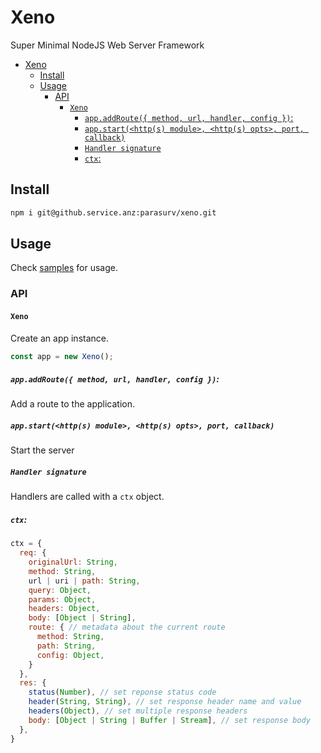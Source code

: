 # Xeno
Super Minimal NodeJS Web Server Framework

- [Xeno](#xeno)
  - [Install](#install)
  - [Usage](#usage)
    - [API](#api)
      - [`Xeno`](#xeno-1)
        - [`app.addRoute({ method, url, handler, config })`:](#appaddroute-method-url-handler-config-)
        - [`app.start(<http(s) module>, <http(s) opts>, port, callback)`](#appstarthttps-module-https-opts-port-callback)
        - [`Handler signature`](#handler-signature)
        - [`ctx`:](#ctx)

## Install
```bash
npm i git@github.service.anz:parasurv/xeno.git
```

## Usage
Check [samples](/samples) for usage.

### API
#### `Xeno`
Create an app instance.
```js
const app = new Xeno();
```

##### `app.addRoute({ method, url, handler, config })`:
Add a route to the application.<br />

<!--
##### `app.onRequest(handler)`
Add a handler for `request received` event

##### `app.onParse(handler)`
Add a handler for `request parsed` event

##### `app.onRoute(handler)`:
Add a handler for `route identified` event

##### `app.onSend(handler)`:
Add a handler for `sending response` event

##### `app.onResponse(handler)`:
Add a handler for `response sent` event
-->

##### `app.start(<http(s) module>, <http(s) opts>, port, callback)`
Start the server

##### `Handler signature`
Handlers are called with a `ctx` object.

##### `ctx`:
```js
ctx = {
  req: {
    originalUrl: String,
    method: String,
    url | uri | path: String,
    query: Object,
    params: Object,
    headers: Object,
    body: [Object | String],
    route: { // metadata about the current route
      method: String,
      path: String,
      config: Object,
    }
  },
  res: {
    status(Number), // set reponse status code
    header(String, String), // set response header name and value
    headers(Object), // set multiple response headers
    body: [Object | String | Buffer | Stream], // set response body
  },
}
```